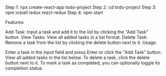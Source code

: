 Step 1: npx create-react-app todo-project Step 2: cd todo-project Step 3: npm install redux react-redux Step 4: npm start

Features:

Add Task: Input a task and add it to the list by clicking the "Add Task" button.
View Tasks: View all added tasks in a list format.
Delete Task: Remove a task from the list by clicking the delete button next to it.
Usage:

Enter a task in the input field and press Enter or click the "Add Task" button.
View all added tasks in the list below.
To delete a task, click the delete button next to it.
To mark a task as completed, you can optionally toggle its completion status.

